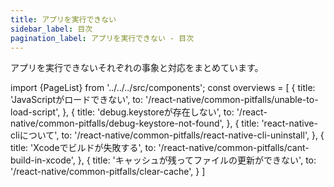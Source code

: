 ```yaml
---
title: アプリを実行できない
sidebar_label: 目次
pagination_label: アプリを実行できない - 目次
---
```


アプリを実行できないそれぞれの事象と対応をまとめています。

<!-- textlint-disable ja-technical-writing/sentence-length,ja-technical-writing/max-comma,ja-spacing/ja-no-space-around-parentheses,jtf-style/3.3.かっこ類と隣接する文字の間のスペースの有無,ja-technical-writing/ja-no-mixed-period,ja-technical-writing/no-unmatched-pair,ja-technical-writing/no-doubled-joshi -->

import {PageList} from '../../../src/components';
const overviews = [
  {
    title: 'JavaScriptがロードできない',
    to: '/react-native/common-pitfalls/unable-to-load-script',
  },
  {
    title: 'debug.keystoreが存在しない',
    to: '/react-native/common-pitfalls/debug-keystore-not-found',
  },
  {
    title: 'react-native-cliについて',
    to: '/react-native/common-pitfalls/react-native-cli-uninstall',
  },
  {
    title: 'Xcodeでビルドが失敗する',
    to: '/react-native/common-pitfalls/cant-build-in-xcode',
  },
  {
    title: 'キャッシュが残ってファイルの更新ができない',
    to: '/react-native/common-pitfalls/clear-cache',
  }
]

<PageList overviews={overviews} colSize={12} />

<!-- textlint-enable ja-technical-writing/sentence-length,ja-technical-writing/max-comma,ja-spacing/ja-no-space-around-parentheses,jtf-style/3.3.かっこ類と隣接する文字の間のスペースの有無,ja-technical-writing/ja-no-mixed-period,ja-technical-writing/no-unmatched-pair,ja-technical-writing/no-doubled-joshi -->
